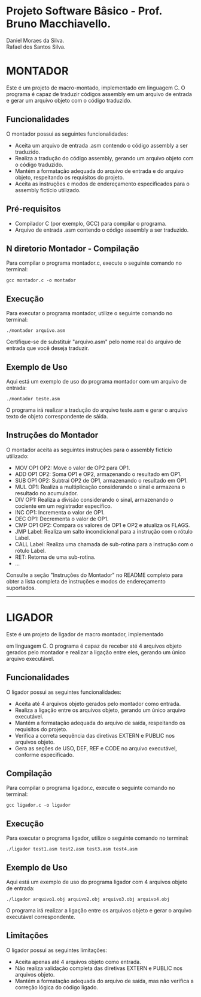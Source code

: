 # Projeto Software Bâsico - Prof. Bruno Macchiavello.  
Daniel Moraes da Silva.  
Rafael dos Santos Silva. 

# MONTADOR 
Este é um projeto de macro-montado, implementado em linguagem C. O programa é capaz de traduzir códigos assembly em um arquivo de entrada e gerar um arquivo objeto com o código traduzido.


## Funcionalidades

O montador possui as seguintes funcionalidades:

- Aceita um arquivo de entrada .asm contendo o código assembly a ser traduzido.
- Realiza a tradução do código assembly, gerando um arquivo objeto com o código traduzido.
- Mantém a formatação adequada do arquivo de entrada e do arquivo objeto, respeitando os requisitos do projeto.
- Aceita as instruções e modos de endereçamento especificados para o assembly fictício utilizado.

## Pré-requisitos

- Compilador C (por exemplo, GCC) para compilar o programa.
- Arquivo de entrada .asm contendo o código assembly a ser traduzido.


## N diretorio Montador - Compilação

Para compilar o programa montador.c, execute o seguinte comando no terminal:

```
gcc montador.c -o montador
```

## Execução

Para executar o programa montador, utilize o seguinte comando no terminal:

```
./montador arquivo.asm
```

Certifique-se de substituir "arquivo.asm" pelo nome real do arquivo de entrada que você deseja traduzir.

## Exemplo de Uso

Aqui está um exemplo de uso do programa montador com um arquivo de entrada:

```
./montador teste.asm
```

O programa irá realizar a tradução do arquivo teste.asm e gerar o arquivo texto de objeto correspondente de sáida.

## Instruções do Montador

O montador aceita as seguintes instruções para o assembly fictício utilizado:

- MOV OP1 OP2: Move o valor de OP2 para OP1.
- ADD OP1 OP2: Soma OP1 e OP2, armazenando o resultado em OP1.
- SUB OP1 OP2: Subtrai OP2 de OP1, armazenando o resultado em OP1.
- MUL OP1: Realiza a multiplicação considerando o sinal e armazena o resultado no acumulador.
- DIV OP1: Realiza a divisão considerando o sinal, armazenando o cociente em um registrador específico.
- INC OP1: Incrementa o valor de OP1.
- DEC OP1: Decrementa o valor de OP1.
- CMP OP1 OP2: Compara os valores de OP1 e OP2 e atualiza os FLAGS.
- JMP Label: Realiza um salto incondicional para a instrução com o rótulo Label.
- CALL Label: Realiza uma chamada de sub-rotina para a instrução com o rótulo Label.
- RET: Retorna de uma sub-rotina.
- ...

Consulte a seção "Instruções do Montador" no README completo para obter a lista completa de instruções e modos de endereçamento suportados.


---

# LIGADOR 
Este é um projeto de ligador de macro montador, implementado

 em linguagem C. O programa é capaz de receber até 4 arquivos objeto gerados pelo montador e realizar a ligação entre eles, gerando um único arquivo executável.

## Funcionalidades

O ligador possui as seguintes funcionalidades:

- Aceita até 4 arquivos objeto gerados pelo montador como entrada.
- Realiza a ligação entre os arquivos objeto, gerando um único arquivo executável.
- Mantém a formatação adequada do arquivo de saída, respeitando os requisitos do projeto.
- Verifica a correta sequência das diretivas EXTERN e PUBLIC nos arquivos objeto.
- Gera as seções de USO, DEF, REF e CODE no arquivo executável, conforme especificado.

## Compilação

Para compilar o programa ligador.c, execute o seguinte comando no terminal:

```
gcc ligador.c -o ligador
```

## Execução

Para executar o programa ligador, utilize o seguinte comando no terminal:

```
./ligador test1.asm test2.asm test3.asm test4.asm

```



## Exemplo de Uso

Aqui está um exemplo de uso do programa ligador com 4 arquivos objeto de entrada:

```
./ligador arquivo1.obj arquivo2.obj arquivo3.obj arquivo4.obj
```

O programa irá realizar a ligação entre os arquivos objeto e gerar o arquivo executável correspondente.

## Limitações

O ligador possui as seguintes limitações:

- Aceita apenas até 4 arquivos objeto como entrada.
- Não realiza validação completa das diretivas EXTERN e PUBLIC nos arquivos objeto.
- Mantém a formatação adequada do arquivo de saída, mas não verifica a correção lógica do código ligado.

